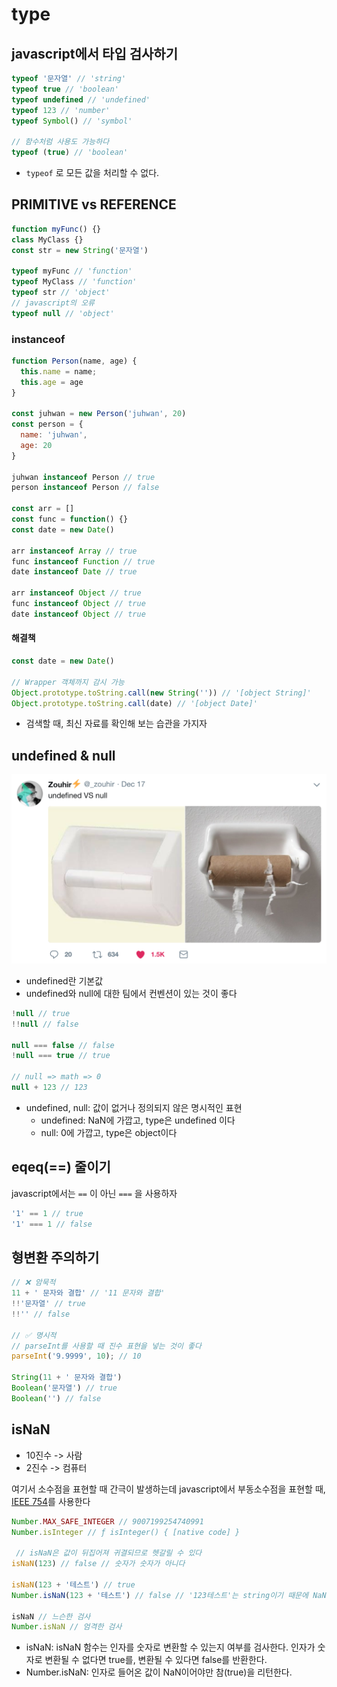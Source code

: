 # type

## javascript에서 타입 검사하기

```js
typeof '문자열' // 'string'
typeof true // 'boolean'
typeof undefined // 'undefined'
typeof 123 // 'number'
typeof Symbol() // 'symbol'

// 함수처럼 사용도 가능하다
typeof (true) // 'boolean'
```

- `typeof` 로 모든 값을 처리할 수 없다.

## PRIMITIVE vs REFERENCE

```js
function myFunc() {}
class MyClass {}
const str = new String('문자열')

typeof myFunc // 'function'
typeof MyClass // 'function'
typeof str // 'object'
// javascript의 오류
typeof null // 'object'
```

### instanceof

```js
function Person(name, age) {
  this.name = name;
  this.age = age
}

const juhwan = new Person('juhwan', 20)
const person = {
  name: 'juhwan',
  age: 20
}

juhwan instanceof Person // true
person instanceof Person // false

const arr = []
const func = function() {}
const date = new Date()

arr instanceof Array // true
func instanceof Function // true
date instanceof Date // true

arr instanceof Object // true
func instanceof Object // true
date instanceof Object // true
```

#### 해결책

```js
const date = new Date()

// Wrapper 객체까지 감시 가능
Object.prototype.toString.call(new String('')) // '[object String]'
Object.prototype.toString.call(date) // '[object Date]'
```

- 검색할 때, 최신 자료를 확인해 보는 습관을 가지자

## undefined & null

![undefined-null](/assets/undefined-null.png)

- undefined란 기본값
- undefined와 null에 대한 팀에서 컨벤션이 있는 것이 좋다

```js
!null // true
!!null // false

null === false // false
!null === true // true

// null => math => 0
null + 123 // 123
```

- undefined, null: 값이 없거나 정의되지 않은 명시적인 표현
  - undefined: NaN에 가깝고, type은 undefined 이다
  - null: 0에 가깝고, type은 object이다

## eqeq(==) 줄이기

javascript에서는 `==` 이 아닌 `===` 을 사용하자

```js
'1' == 1 // true
'1' === 1 // false
```

## 형변환 주의하기

```js
// ❌ 암묵적
11 + ' 문자와 결합' // '11 문자와 결합'
!!'문자열' // true
!!'' // false

// ✅ 명시적
// parseInt를 사용할 때 진수 표현을 넣는 것이 좋다
parseInt('9.9999', 10); // 10

String(11 + ' 문자와 결합')
Boolean('문자열') // true
Boolean('') // false
```

## isNaN

- 10진수 -> 사람
- 2진수 -> 컴퓨터

여기서 소수점을 표현할 때 간극이 발생하는데
javascript에서 부동소수점을 표현할 때, [IEEE 754](https://ko.wikipedia.org/wiki/IEEE_754)를 사용한다

```js
Number.MAX_SAFE_INTEGER // 9007199254740991
Number.isInteger // ƒ isInteger() { [native code] }

 // isNaN은 값이 뒤집어져 귀결되므로 헷갈릴 수 있다
isNaN(123) // false // 숫자가 숫자가 아니다

isNaN(123 + '테스트') // true
Number.isNaN(123 + '테스트') // false // '123테스트'는 string이기 때문에 NaN이 아니다

isNaN // 느슨한 검사
Number.isNaN // 엄격한 검사
```

- isNaN: isNaN 함수는 인자를 숫자로 변환할 수 있는지 여부를 검사한다. 인자가 숫자로 변환될 수 없다면 true를, 변환될 수 있다면 false를 반환한다.
- Number.isNaN: 인자로 들어온 값이 NaN이어야만 참(true)을 리턴한다.
